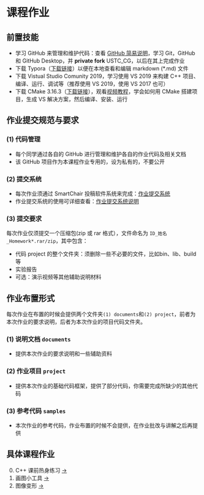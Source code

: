 # 课程作业

## 前置技能

- 学习 GitHub 来管理和维护代码：查看 [GitHub 简易说明](../Softwares/Github.md)，学习 Git，GitHub 和 GitHub Desktop，并 **private fork** USTC_CG，以后在其上完成作业
- 下载 Typora（[下载链接](https://www.typora.io/windows/typora-setup-x64.exe?)）以便在本地查看和编辑 markdown (\*.md) 文件
- 下载 Vistual Studio Comunity 2019，学习使用 VS 2019 来构建 C++ 项目、编译、运行、调试等（推荐使用 VS 2019，使用 VS 2017 也可）
- 下载 CMake 3.16.3（[下载链接](https://github.com/Kitware/CMake/releases/download/v3.16.3/cmake-3.16.3-win64-x64.msi)），观看[视频教程](https://www.bilibili.com/video/av85644125/)，学会如何用 CMake 搭建项目，生成 VS 解决方案，然后编译、安装、运行


## 作业提交规范与要求

### (1) 代码管理
- 每个同学通过各自的 GitHub 进行管理和维护各自的作业代码及相关文档
- 该 GitHub 项目作为本课程作业专用的，设为私有的，不要公开

### (2) 提交系统
- 每次作业须通过 SmartChair 投稿软件系统来完成：[作业提交系统](http://www.smartchair.org/CG2020)
- 作业提交系统的使用可详细查看：[作业提交系统说明](https://pan.baidu.com/s/1Gd68C2DZXq4j9wevW_IG_Q)

### (3) 提交要求
每次作业仅须提交一个压缩包(zip 或 rar 格式），文件命名为 `ID_姓名_Homework*.rar/zip`，其中包含：
- 代码 project 的整个文件夹：须删除一些不必要的文件，比如bin、lib、build等
- 实验报告
- 可选：演示视频等其他辅助说明材料

## 作业布置形式

每次作业在布置的时候会提供两个文件夹`(1) documents`和`(2) project`，前者为本次作业的要求说明，后者为本次作业的项目代码文件夹。

### (1) 说明文档 `documents` 

- 提供本次作业的要求说明和一些辅助资料

### (2) 作业项目 `project`

- 提供本次作业的基础代码框架，提供了部分代码，你需要完成所缺少的其他代码

### (3) 参考代码 `samples`

- 本次作业的参考代码，作业布置的时候不会提供，在作业批改与讲解之后再提供


## 具体课程作业

0. C++ 课前热身练习 [->](0_CppPratices/) 
1. 画图小工具 [->](1_MiniDraw) 
2. 图像变形 [->](2_ImageWarping) 

